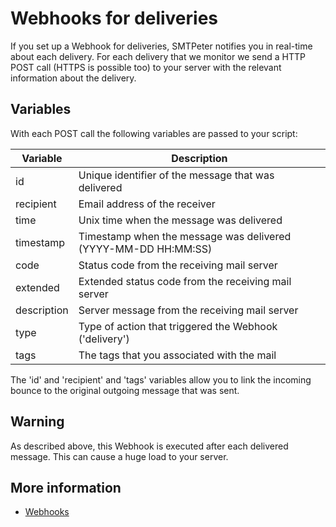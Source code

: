 # Webhooks for deliveries

If you set up a Webhook for deliveries, SMTPeter notifies you in real-time
about each delivery. For each delivery that we monitor we send 
a HTTP POST call (HTTPS is possible too) to your server with the relevant 
information about the delivery.

## Variables

With each POST call the following variables are passed to your script:

| Variable   | Description                                                     |
|------------|-----------------------------------------------------------------|
| id         | Unique identifier of the message that was delivered             |
| recipient  | Email address of the receiver                                   |
| time       | Unix time when the message was delivered                        |
| timestamp  | Timestamp when the message was delivered (YYYY-MM-DD HH:MM:SS)  |
| code       | Status code from the receiving mail server                      |
| extended   | Extended status code from the receiving mail server             |
| description| Server message from the receiving mail server                   |
| type       | Type of action that triggered the Webhook ('delivery')          |
| tags       | The tags that you associated with the mail                      |

The 'id' and 'recipient' and 'tags' variables allow you to link the incoming bounce
to the original outgoing message that was sent.

## Warning

As described above, this Webhook is executed after each delivered message. This can cause a huge load to your server.

## More information

* [Webhooks](./webhooks)
